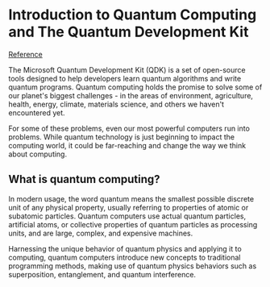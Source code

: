 # Introduction to Quantum Computing and The Quantum Development Kit

[Reference](https://docs.microsoft.com/en-us/quantum/overview/overview)

The Microsoft Quantum Development Kit (QDK) is a set of open-source tools designed to help developers learn quantum algorithms and write quantum programs. Quantum computing holds the promise to solve some of our planet's biggest challenges - in the areas of environment, agriculture, health, energy, climate, materials science, and others we haven't encountered yet.

For some of these problems, even our most powerful computers run into problems. While quantum technology is just beginning to impact the computing world, it could be far-reaching and change the way we think about computing.

## What is quantum computing?

In modern usage, the word quantum means the smallest possible discrete unit of any physical property, usually referring to properties of atomic or subatomic particles. Quantum computers use actual quantum particles, artificial atoms, or collective properties of quantum particles as processing units, and are large, complex, and expensive machines.

Harnessing the unique behavior of quantum physics and applying it to computing, quantum computers introduce new concepts to traditional programming methods, making use of quantum physics behaviors such as superposition, entanglement, and quantum interference.

